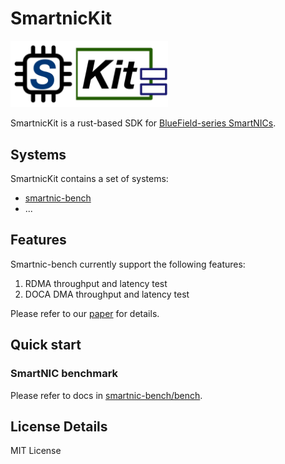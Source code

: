 # SmartnicKit

<img src="fig/smartnickit.jpg" style="width:50%; height:50%;">

SmartnicKit is a rust-based SDK for [BlueField-series SmartNICs](https://www.nvidia.com/en-us/networking/products/data-processing-unit/).

## Systems

SmartnicKit contains a set of systems:

- [smartnic-bench](https://github.com/smartnickit-project/smartnic-bench)
- ...

## Features

Smartnic-bench currently support the following features:

1. RDMA throughput and latency test
2. DOCA DMA throughput and latency test

Please refer to our [paper](https://www.usenix.org/conference/osdi23/presentation/wei) for details.

## Quick start

### SmartNIC benchmark

Please refer to docs in [smartnic-bench/bench](https://github.com/smartnickit-project/smartnic-bench/tree/main/bench).

## License Details

MIT License